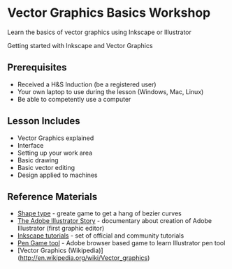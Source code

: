 # Vector Graphics Basics Workshop

Learn the basics of vector graphics using Inkscape or Illustrator

Getting started with Inkscape and Vector Graphics

## Prerequisites 

* Received a H&S Induction (be a registered user)
* Your own laptop to use during the lesson (Windows, Mac, Linux)
* Be able to competently use a computer

## Lesson Includes
* Vector Graphics explained
* Interface
* Setting up your work area
* Basic drawing
* Basic vector editing
* Design applied to machines


## Reference Materials

* [Shape type](http://shape.method.ac/) - greate game to get a hang of bezier curves
* [The Adobe Illustrator Story](https://vimeo.com/95415863) - documentary about creation of Adobe Illustrator (first graphic editor)
* [Inkscape tutorials](https://inkscape.org/en/learn/tutorials/) - set of official and community tutorials
* [Pen Game tool](https://helpx.adobe.com/illustrator/how-to/pen-tool-game.html) - Adobe browser based game to learn Illustrator pen tool 
* [Vector Graphics (Wikipedia)] (http://en.wikipedia.org/wiki/Vector_graphics) 
